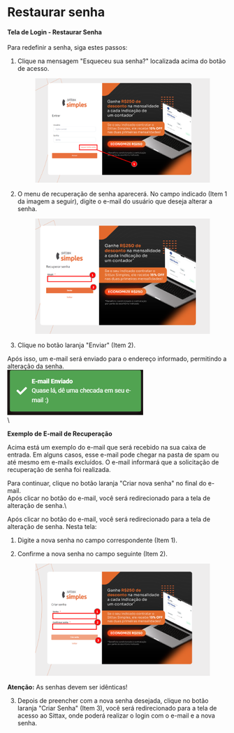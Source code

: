 # Restaurar senha

#### Tela de Login - Restaurar Senha



Para redefinir a senha, siga estes passos:

1.  Clique na mensagem "Esqueceu sua senha?" localizada acima do botão de acesso.

    <figure><img src="../../.gitbook/assets/image (2) (1) (1) (1).png" alt=""><figcaption></figcaption></figure>
2.  O menu de recuperação de senha aparecerá. No campo indicado (Item 1 da imagem a seguir), digite o e-mail do usuário que deseja alterar a senha.

    <figure><img src="../../.gitbook/assets/image (3) (1).png" alt=""><figcaption></figcaption></figure>
3. Clique no botão laranja "Enviar" (Item 2).

Após isso, um e-mail será enviado para o endereço informado, permitindo a alteração da senha.\
![](<../../.gitbook/assets/Email enviado.png>)\
\


**Exemplo de E-mail de Recuperação**

Acima está um exemplo do e-mail que será recebido na sua caixa de entrada. Em alguns casos, esse e-mail pode chegar na pasta de spam ou até mesmo em e-mails excluídos. O e-mail informará que a solicitação de recuperação de senha foi realizada.

Para continuar, clique no botão laranja "Criar nova senha" no final do e-mail.\
Após clicar no botão do e-mail, você será redirecionado para a tela de alteração de senha.\


Após clicar no botão do e-mail, você será redirecionado para a tela de alteração de senha. Nesta tela:

1. Digite a nova senha no campo correspondente (Item 1).
2.  Confirme a nova senha no campo seguinte (Item 2).

    <figure><img src="../../.gitbook/assets/image (4) (1).png" alt=""><figcaption></figcaption></figure>

**Atenção:** As senhas devem ser idênticas!

3. Depois de preencher com a nova senha desejada, clique no botão laranja "Criar Senha" (Item 3), você será redirecionado para a tela de acesso ao Sittax, onde poderá realizar o login com o e-mail e a nova senha.
